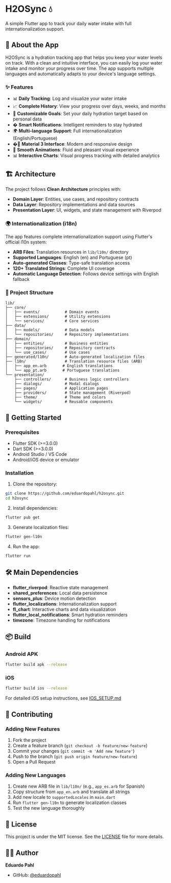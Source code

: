 # H2OSync 💧

A simple Flutter app to track your daily water intake with full internationalization support.

## 📱 About the App

H2OSync is a hydration tracking app that helps you keep your water levels on track. With a clean and intuitive interface, you can easily log your water intake and monitor your progress over time. The app supports multiple languages and automatically adapts to your device's language settings.

### ✨ Features

- 📊 **Daily Tracking**: Log and visualize your water intake
- 📈 **Complete History**: View your progress over days, weeks, and months
- 🎯 **Customizable Goals**: Set your daily hydration target based on personal data
- � **Smart Notifications**: Intelligent reminders to stay hydrated
- 🌍 **Multi-language Support**: Full internationalization (English/Portuguese)
- �📱 **Material 3 Interface**: Modern and responsive design
- 🌊 **Smooth Animations**: Fluid and pleasant visual experience
- 📊 **Interactive Charts**: Visual progress tracking with detailed analytics

## 🏗️ Architecture

The project follows **Clean Architecture** principles with:

- **Domain Layer**: Entities, use cases, and repository contracts
- **Data Layer**: Repository implementations and data sources
- **Presentation Layer**: UI, widgets, and state management with Riverpod

### 🌍 Internationalization (i18n)

The app features complete internationalization support using Flutter's official l10n system:

- **ARB Files**: Translation resources in `lib/l10n/` directory
- **Supported Languages**: English (en) and Portuguese (pt)
- **Auto-generated Classes**: Type-safe translation access
- **120+ Translated Strings**: Complete UI coverage
- **Automatic Language Detection**: Follows device settings with English fallback

### 📁 Project Structure

```
lib/
├── core/
│   ├── events/           # Domain events
│   ├── extensions/       # Utility extensions
│   └── services/         # Core services
├── data/
│   ├── models/           # Data models
│   └── repositories/     # Repository implementations
├── domain/
│   ├── entities/         # Business entities
│   ├── repositories/     # Repository contracts
│   └── use_cases/        # Use cases
├── generated/l10n/       # Auto-generated localization files
├── l10n/                 # Translation resource files (ARB)
│   ├── app_en.arb       # English translations
│   └── app_pt.arb       # Portuguese translations
└── presentation/
    ├── controllers/      # Business logic controllers
    ├── dialogs/          # Modal dialogs
    ├── pages/            # Application pages
    ├── providers/        # State management (Riverpod)
    ├── theme/            # Theme and colors
    └── widgets/          # Reusable components
```

## 🚀 Getting Started

### Prerequisites

- Flutter SDK (>=3.0.0)
- Dart SDK (>=3.0.0)
- Android Studio / VS Code
- Android/iOS device or emulator

### Installation

1. Clone the repository:
```bash
git clone https://github.com/eduardopahl/h2osync.git
cd h2osync
```

2. Install dependencies:
```bash
flutter pub get
```

3. Generate localization files:
```bash
flutter gen-l10n
```

4. Run the app:
```bash
flutter run
```

## 🛠️ Main Dependencies

- **flutter_riverpod**: Reactive state management
- **shared_preferences**: Local data persistence
- **sensors_plus**: Device motion detection
- **flutter_localizations**: Internationalization support
- **fl_chart**: Interactive charts and data visualization
- **flutter_local_notifications**: Smart hydration reminders
- **timezone**: Timezone handling for notifications

## 📦 Build

### Android APK
```bash
flutter build apk --release
```

### iOS
```bash
flutter build ios --release
```

For detailed iOS setup instructions, see [IOS_SETUP.md](IOS_SETUP.md)

## 🤝 Contributing

### Adding New Features

1. Fork the project
2. Create a feature branch (`git checkout -b feature/new-feature`)
3. Commit your changes (`git commit -m 'Add new feature'`)
4. Push to the branch (`git push origin feature/new-feature`)
5. Open a Pull Request

### Adding New Languages

1. Create new ARB file in `lib/l10n/` (e.g., `app_es.arb` for Spanish)
2. Copy structure from `app_en.arb` and translate all strings
3. Add new locale to `supportedLocales` in `main.dart`
4. Run `flutter gen-l10n` to generate localization classes
5. Test the new language thoroughly

## 📝 License

This project is under the MIT license. See the [LICENSE](LICENSE) file for more details.

## 👨‍💻 Author

**Eduardo Pahl**
- GitHub: [@eduardopahl](https://github.com/eduardopahl)
